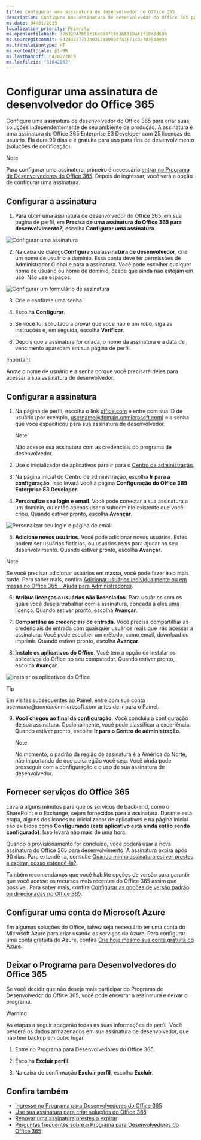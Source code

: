 ```yaml
---
title: Configurar uma assinatura de desenvolvedor do Office 365
description: Configure uma assinatura de desenvolvedor do Office 365 para criar soluções independentemente de seu ambiente de produção.
ms.date: 04/01/2019
localization_priority: Priority
ms.openlocfilehash: 32b32847b50c16c8b8f16b360318af1f18d8d69b
ms.sourcegitcommit: 5d2444c7732b0312a8939cfa3671c3e7835aee3e
ms.translationtype: HT
ms.contentlocale: pt-BR
ms.lasthandoff: 04/02/2019
ms.locfileid: "31042002"
---
```

# <a name="set-up-an-office-365-developer-subscription"></a>Configurar uma assinatura de desenvolvedor do Office 365 

Configure uma assinatura de desenvolvedor do Office 365 para criar suas soluções independentemente de seu ambiente de produção. A assinatura é uma assinatura do Office 365 Enterprise E3 Developer com 25 licenças de usuário. Ela dura 90 dias e é gratuita para uso para fins de desenvolvimento (soluções de codificação).

> [!NOTE] 
> Para configurar uma assinatura, primeiro é necessário [entrar no Programa de Desenvolvedores do Office 365](office-365-developer-program.md). Depois de ingressar, você verá a opção de configurar uma assinatura.

## <a name="set-up-your-subscription"></a>Configurar a assinatura

1. Para obter uma assinatura de desenvolvedor do Office 365, em sua página de perfil, em **Precisa de uma assinatura do Office 365 para desenvolvimento?**, escolha **Configurar uma assinatura**.

  ![Configurar uma assinatura](images/4-set-up-subscription.png)

2. Na caixa de diálogo**Configura sua assinatura de desenvolvedor**, crie um nome de usuário e domínio. Essa conta deve ter permissões de Administrador Global e para a assinatura. Você pode escolher qualquer nome de usuário ou nome de domínio, desde que ainda não estejam em uso. Não use espaços.

  ![Configurar um formulário de assinatura](images/5-set-up-form.png)

3. Crie e confirme uma senha.

4. Escolha **Configurar**.

5. Se você for solicitado a provar que você não é um robô, siga as instruções e, em seguida, escolha **Verificar**.

6. Depois que a assinatura for criada, o nome da assinatura e a data de vencimento aparecem em sua página de perfil.

  > [!IMPORTANT]
  > Anote o nome de usuário e a senha porque você precisará deles para acessar a sua assinatura de desenvolvedor.

## <a name="configure-the-subscription"></a>Configurar a assinatura

1. Na página de perfil, escolha o link [office.com](https://www.office.com/) e entre com sua ID de usuário (por exemplo, username@domain.onmicrosoft.com) e a senha que você especificou para sua assinatura de desenvolvedor.

   > [!NOTE] 
   > Não acesse sua assinatura com as credenciais do programa de desenvolvedor.

2. Use o inicializador de aplicativos para ir para o [Centro de administração](https://portal.office.com/adminportal/home#/homepage).

3. Na página inicial do Centro de administração, escolha **Ir para a configuração**. Isso levará você à página **Configuração do Office 365 Enterprise E3 Developer**.

4. **Personalize seu login e email**. Você pode conectar a sua assinatura a um domínio, ou então apenas usar o subdomínio existente que você criou. Quando estiver pronto, escolha **Avançar**.

  ![Personalizar seu login e página de email](images/8a-set-up-personalize.png)

5. **Adicione novos usuários**. Você pode adicionar novos usuários. Estes podem ser usuários fictícios, ou usuários reais para ajudar no seu desenvolvimento. Quando estiver pronto, escolha **Avançar**.
    
  > [!NOTE]
  > Se você precisar adicionar usuários em massa, você pode fazer isso mais tarde. Para saber mais, confira [Adicionar usuários individualmente ou em massa no Office 365 – Ajuda para Administradores](https://support.office.com/article/add-users-individually-or-in-bulk-to-office-365-admin-help-1970f7d6-03b5-442f-b385-5880b9c256ec).

6. **Atribua licenças a usuários não licenciados**. Para usuários com os quais você deseja trabalhar com a assinatura, conceda a eles uma licença. Quando estiver pronto, escolha **Avançar**.

7. **Compartilhe as credenciais de entrada**. Você precisa compartilhar as credenciais de entrada com quaisquer usuários reais que irão acessar a assinatura. Você pode escolher um método, como email, download ou imprimir. Quando estiver pronto, escolha **Avançar**.

8. **Instale os aplicativos do Office**. Você tem a opção de instalar os aplicativos do Office no seu computador. Quando estiver pronto, escolha **Avançar**.

  ![Instalar os aplicativos do Office](images/11-install-office-apps.png)

   > [!TIP] 
   > Em visitas subsequentes ao Painel, entre com sua conta *username@domain*onmicrosoft.com antes de ir para o Painel.

9. **Você chegou ao final da configuração**. Você concluiu a configuração de sua assinatura. Opcionalmente, você pode classificar a experiência. Quando estiver pronto, escolha **Ir para o Centro de administração**.
    
   > [!NOTE] 
   > No momento, o padrão da região de assinatura é a América do Norte, não importando de que país/região você seja. Você ainda pode prosseguir com a configuração e o uso de sua assinatura de desenvolvedor.

## <a name="provision-office-365-services"></a>Fornecer serviços do Office 365

Levará alguns minutos para que os serviços de back-end, como o SharePoint e o Exchange, sejam fornecidos para a assinatura. Durante esta etapa, alguns dos ícones no inicializador de aplicativos e na página inicial são exibidos como **Configurando (este aplicativo está ainda estão sendo configurado)**. Isso levará não mais de uma hora.

Quando o provisionamento for concluído, você poderá usar a nova assinatura do Office 365 para desenvolvimento. A assinatura expira após 90 dias. Para extendê-la, consulte [Quando minha assinatura estiver prestes a expirar, posso estendê-la?](office-365-developer-program-faq.md#renew-subscription).

Também recomendamos que você habilite opções de versão para garantir que você acesse os recursos mais recentes do Office 365 assim que possível. Para saber mais, confira [Configurar as opções de versão padrão ou direcionadas no Office 365](https://support.office.com/article/set-up-the-standard-or-targeted-release-options-in-office-365-3b3adfa4-1777-4ff0-b606-fb8732101f47).

## <a name="set-up-a-microsoft-azure-account"></a>Configurar uma conta do Microsoft Azure

Em algumas soluções do Office, talvez seja necessário ter uma conta do Microsoft Azure para criar usando os serviços do Azure. Para configurar uma conta gratuita do Azure, confira [Crie hoje mesmo sua conta gratuita do Azure](https://azure.microsoft.com/free/).

## <a name="leave-the-office-365-developer-program"></a>Deixar o Programa para Desenvolvedores do Office 365

Se você decidir que não deseja mais participar do Programa de Desenvolvedor do Office 365, você pode encerrar a assinatura e deixar o programa.

  > [!WARNING]
  > As etapas a seguir apagarão todas as suas informações de perfil. Você perderá os dados armazenados em sua assinatura de desenvolvedor, que não tem backup em outro lugar.

1. Entre no Programa para Desenvolvedores do Office 365.

2. Escolha **Excluir perfil**.

3. Na caixa de confirmação **Excluir perfil**, escolha **Excluir**.

## <a name="see-also"></a>Confira também

- [Ingresse no Programa para Desenvolvedores do Office 365](office-365-developer-program.md)
- [Use sua assinatura para criar soluções do Office 365](build-office-365-solutions.md)
- [Renovar uma assinatura prestes a expirar](subscription-expiration-and-renewal.md)
- [Perguntas frequentes sobre o Programa para Desenvolvedores do Office 365](office-365-developer-program-faq.md)
